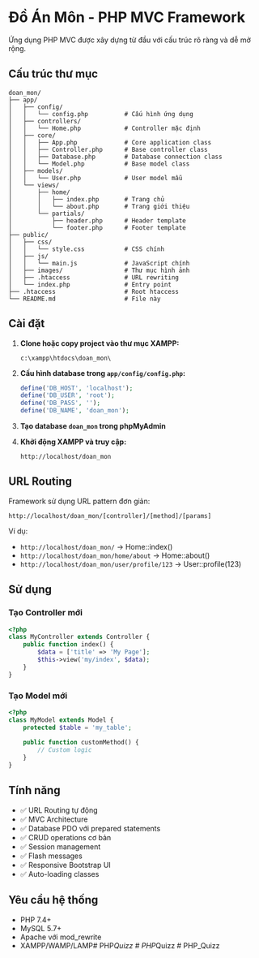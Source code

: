 # Đồ Án Môn - PHP MVC Framework

Ứng dụng PHP MVC được xây dựng từ đầu với cấu trúc rõ ràng và dễ mở rộng.

## Cấu trúc thư mục

```
doan_mon/
├── app/
│   ├── config/
│   │   └── config.php          # Cấu hình ứng dụng
│   ├── controllers/
│   │   └── Home.php            # Controller mặc định
│   ├── core/
│   │   ├── App.php             # Core application class
│   │   ├── Controller.php      # Base controller class
│   │   ├── Database.php        # Database connection class
│   │   └── Model.php           # Base model class
│   ├── models/
│   │   └── User.php            # User model mẫu
│   └── views/
│       ├── home/
│       │   ├── index.php       # Trang chủ
│       │   └── about.php       # Trang giới thiệu
│       └── partials/
│           ├── header.php      # Header template
│           └── footer.php      # Footer template
├── public/
│   ├── css/
│   │   └── style.css           # CSS chính
│   ├── js/
│   │   └── main.js             # JavaScript chính
│   ├── images/                 # Thư mục hình ảnh
│   ├── .htaccess               # URL rewriting
│   └── index.php               # Entry point
├── .htaccess                   # Root htaccess
└── README.md                   # File này
```

## Cài đặt

1. **Clone hoặc copy project vào thư mục XAMPP:**
   ```
   c:\xampp\htdocs\doan_mon\
   ```

2. **Cấu hình database trong `app/config/config.php`:**
   ```php
   define('DB_HOST', 'localhost');
   define('DB_USER', 'root');
   define('DB_PASS', '');
   define('DB_NAME', 'doan_mon');
   ```

3. **Tạo database `doan_mon` trong phpMyAdmin**

4. **Khởi động XAMPP và truy cập:**
   ```
   http://localhost/doan_mon
   ```

## URL Routing

Framework sử dụng URL pattern đơn giản:
```
http://localhost/doan_mon/[controller]/[method]/[params]
```

Ví dụ:
- `http://localhost/doan_mon/` → Home::index()
- `http://localhost/doan_mon/home/about` → Home::about()
- `http://localhost/doan_mon/user/profile/123` → User::profile(123)

## Sử dụng

### Tạo Controller mới

```php
<?php
class MyController extends Controller {
    public function index() {
        $data = ['title' => 'My Page'];
        $this->view('my/index', $data);
    }
}
```

### Tạo Model mới

```php
<?php
class MyModel extends Model {
    protected $table = 'my_table';
    
    public function customMethod() {
        // Custom logic
    }
}
```


## Tính năng

- ✅ URL Routing tự động
- ✅ MVC Architecture
- ✅ Database PDO với prepared statements
- ✅ CRUD operations cơ bản
- ✅ Session management
- ✅ Flash messages
- ✅ Responsive Bootstrap UI
- ✅ Auto-loading classes

## Yêu cầu hệ thống

- PHP 7.4+
- MySQL 5.7+
- Apache với mod_rewrite
- XAMPP/WAMP/LAMP#   P H P _ Q u i z z 
 
 #   P H P _ Q u i z z 
 
 #   P H P _ Q u i z z 
 
 